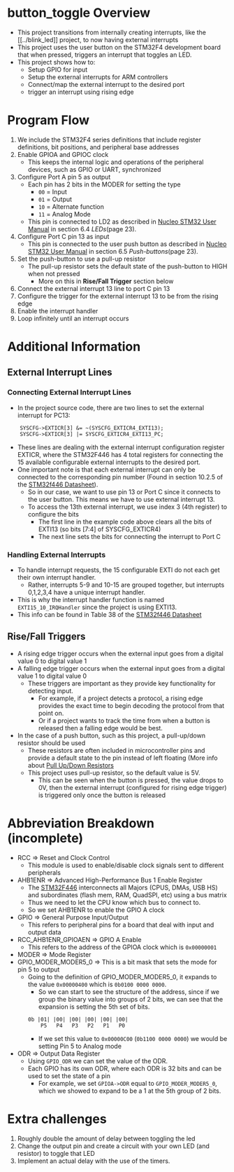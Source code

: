 # button\_toggle Overview
- This project transitions from internally creating interrupts, like the [[../blink_led]] project, to now having external interrupts
- This project uses the user button on the STM32F4 development board that when pressed, triggers an interrupt that toggles an LED.
- This project shows how to:
    - Setup GPIO for input
    - Setup the external interrupts for ARM controllers
    - Connect/map the external interrupt to the desired port
    - trigger an interrupt using rising edge


# Program Flow
1. We include the STM32F4 series definitions that include register definitions, bit positions, and peripheral base addresses
2. Enable GPIOA and GPIOC clock
    - This keeps the internal logic and operations of the peripheral devices, such as GPIO or UART, synchronized
3. Configure Port A pin 5 as output
    - Each pin has 2 bits in the MODER for setting the type
        - `00` = Input
        - `01` = Output
        - `10` = Alternate function
        - `11` = Analog Mode   
    - This pin is connected to LD2 as described in [Nucleo STM32 User Manual](https://www.st.com/resource/en/user_manual/um1724-stm32-nucleo144-boards-mb1137-stmicroelectronics.pdf) in section 6.4 *LEDs*(page 23). 
4. Configure Port C pin 13 as input
    - This pin is connected to the user push button as described in [Nucleo STM32 User Manual](https://www.st.com/resource/en/user_manual/um1724-stm32-nucleo144-boards-mb1137-stmicroelectronics.pdf) in section 6.5 *Push-buttons*(page 23).
5. Set the push-button to use a pull-up resistor
    - The pull-up resistor sets the default state of the push-button to HIGH when not pressed
        - More on this in **Rise/Fall Trigger** section below
6. Connect the external interrupt 13 line to port C pin 13
7. Configure the trigger for the external interrupt 13 to be from the rising edge
8. Enable the interrupt handler
9. Loop infinitely until an interrupt occurs

# Additional Information
## External Interrupt Lines
### Connecting External Interrupt Lines
- In the project source code, there are two lines to set the external interrupt for PC13:
```
    SYSCFG->EXTICR[3] &= ~(SYSCFG_EXTICR4_EXTI13);
    SYSCFG->EXTICR[3] |= SYSCFG_EXTICR4_EXTI13_PC;
``` 
- These lines are dealing with the external interrupt configuration register EXTICR, where the STM32F446 has 4 total registers for connecting the 15 available configurable external interrupts to the desired port. 
- One important note is that each external interrupt can only be connected to the corresponding pin number (Found in section 10.2.5 of the [STM32f446 Datasheet](https://www.st.com/resource/en/reference_manual/dm00135183-stm32f446xx-advanced-arm-based-32-bit-mcus-stmicroelectronics.pdf)).
    - So in our case, we want to use pin 13 or Port C since it connects to the user button. This means we have to use external interrupt 13. 
    - To access the 13th external interrupt, we use index 3 (4th register) to configure the bits 
        - The first line in the example code above clears all the bits of EXTI13 (so bits [7:4] of SYSCFG\_EXTICR4)
        - The next line sets the bits for connecting the interrupt to Port C
### Handling External Interrupts 
- To handle interrupt requests, the 15 configurable EXTI do not each get their own interrupt handler. 
    - Rather, interrupts 5-9 and 10-15 are grouped together, but interrupts 0,1,2,3,4 have a unique interrupt handler. 
- This is why the interrupt handler function is named `EXTI15_10_IRQHandler` since the project is using EXTI13.
- This info can be found in Table 38 of the [STM32f446 Datasheet](https://www.st.com/resource/en/reference_manual/dm00135183-stm32f446xx-advanced-arm-based-32-bit-mcus-stmicroelectronics.pdf)
## Rise/Fall Triggers
- A rising edge trigger occurs when the external input goes from a digital value 0 to digital value 1
- A falling edge trigger occurs when the external input goes from a digital value 1 to digital value 0
    - These triggers are important as they provide key functionality for detecting input. 
        - For example, if a project detects a protocol, a rising edge provides the exact time to begin decoding the protocol from that point on. 
        - Or if a project wants to track the time from when a button is released then a falling edge would be best. 
- In the case of a push button, such as this project, a pull-up/down resistor should be used
    - These resistors are often included in microcontroller pins and provide a default state to the pin instead of left floating (More info about [Pull Up/Down Resistors](https://www.electronics-tutorials.ws/logic/pull-up-resistor.html)
    - This project uses pull-up resistor, so the default value is 5V. 
        - This can be seen when the button is pressed, the value drops to 0V, then the external interrupt (configured for rising edge trigger) is triggered only once the button is released



# Abbreviation Breakdown (incomplete)
- RCC => Reset and Clock Control 
    - This module is used to enable/disable clock signals sent to different peripherals
- AHB1ENR => Advanced High-Performance Bus 1 Enable Register
    - The [STM32F446](https://www.st.com/resource/en/datasheet/stm32f446re.pdf) interconnects all Majors (CPUS, DMAs, USB HS) and subordinates (flash mem, RAM, QuadSPI, etc) using a bus matrix
    - Thus we need to let the CPU know which bus to connect to. 
    - So we set AHB1ENR to enable the GPIO A clock 
- GPIO => General Purpose Input/Output
    - This refers to peripheral pins for a board that deal with input and output data
- RCC\_AHB1ENR\_GPIOAEN => GPIO A Enable
    - This refers to the address of the GPIOA clock which is `0x00000001` 
- MODER => Mode Register
- GPIO\_MODER\_MODER5\_0 => This is a bit mask that sets the mode for pin 5  to output
    - Going to the definition of GPIO\_MODER\_MODER5\_0, it expands to the value `0x00000400` which is `0b0100 0000 0000`. 
        - So we can start to see the structure of the address, since if we group the binary value into groups of 2 bits, we can see that the expansion is setting the 5th set of bits.
        ```
        0b |01| |00| |00| |00| |00| |00|
            P5   P4   P3   P2   P1   P0 
        ```
        - If we set this value to `0x00000C00` (`0b1100 0000 0000`) we would be setting Pin 5 to Analog mode
- ODR => Output Data Register
    - Using `GPIO_ODR` we can set the value of the ODR. 
    - Each GPIO has its own ODR, where each ODR is 32 bits and can be used to set the state of a pin
        - For example, we set `GPIOA->ODR` equal to `GPIO_MODER_MODER5_0`, which we showed to expand to be a 1 at the 5th group of 2 bits. 
 
# Extra challenges
1. Roughly double the amount of delay between toggling the led
2. Change the output pin and create a circuit with your own LED (and resistor) to toggle that LED
3. Implement an actual delay with the use of the timers. 
